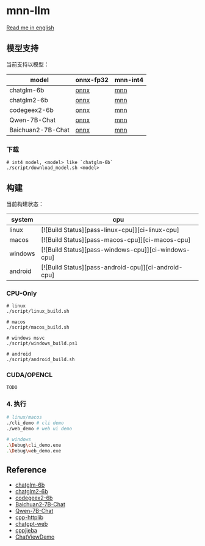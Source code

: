 # mnn-llm

[Read me in english ](./README_en.md)

## 模型支持
当前支持以模型：

| model | onnx-fp32 | mnn-int4 |
|-------|-----------|----------|
| chatglm-6b | [onnx](https://github.com/wangzhaode/llm-export/releases/tag/chatglm-6b-onnx) | [mnn](https://github.com/wangzhaode/mnn-llm/releases/tag/chatglm-6b-mnn) |
| chatglm2-6b | [onnx](https://github.com/wangzhaode/llm-export/releases/tag/chatglm2-6b-onnx) | [mnn](https://github.com/wangzhaode/mnn-llm/releases/tag/chatglm2-6b-mnn) |
| codegeex2-6b | [onnx](https://github.com/wangzhaode/llm-export/releases/tag/codegeex2-6b-onnx) | [mnn](https://github.com/wangzhaode/mnn-llm/releases/tag/codegeex2-6b-mnn) |
| Qwen-7B-Chat | [onnx](https://github.com/wangzhaode/llm-export/releases/tag/qwen-7b-chat-onnx) | [mnn](https://github.com/wangzhaode/mnn-llm/releases/tag/qwen-7b-chat-mnn) |
| Baichuan2-7B-Chat | [onnx](https://github.com/wangzhaode/llm-export/releases/tag/baichuan2-7b-chat-onnx) | [mnn](https://github.com/wangzhaode/mnn-llm/releases/tag/baichuan2-7b-chat-mnn) |

### 下载
```
# int4 model, <model> like `chatglm-6b`
./script/download_model.sh <model>
```


## 构建

当前构建状态：

| system | cpu |
|--------|-----|
| linux | [![Build Status][pass-linux-cpu]][ci-linux-cpu] |
| macos | [![Build Status][pass-macos-cpu]][ci-macos-cpu] |
| windows | [![Build Status][pass-windows-cpu]][ci-windows-cpu] |
| android | [![Build Status][pass-android-cpu]][ci-android-cpu] |

### CPU-Only
```
# linux
./script/linux_build.sh

# macos
./script/macos_build.sh

# windows msvc
./script/windows_build.ps1

# android
./script/android_build.sh
```
### CUDA/OPENCL
`TODO`

### 4. 执行

```bash
# linux/macos
./cli_demo # cli demo
./web_demo # web ui demo

# windows
.\Debug\cli_demo.exe
.\Debug\web_demo.exe
```


## Reference
- [chatglm-6b](https://huggingface.co/THUDM/chatglm-6b)
- [chatglm2-6b](https://huggingface.co/THUDM/chatglm2-6b)
- [codegeex2-6b](https://huggingface.co/THUDM/codegeex2-6b)
- [Baichuan2-7B-Chat](https://huggingface.co/baichuan-inc/Baichuan2-7B-Chat)
- [Qwen-7B-Chat](https://huggingface.co/tangger/Qwen-7B-Chat)
- [cpp-httplib](https://github.com/yhirose/cpp-httplib)
- [chatgpt-web](https://github.com/xqdoo00o/chatgpt-web)
- [cppjieba](https://github.com/yanyiwu/cppjieba)
- [ChatViewDemo](https://github.com/BrettFX/ChatViewDemo)